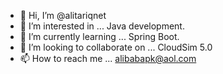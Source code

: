- 👋 Hi, I’m @alitariqnet
- 👀 I’m interested in ... Java development.
- 🌱 I’m currently learning ... Spring Boot.
- 💞️ I’m looking to collaborate on ... CloudSim 5.0
- 📫 How to reach me ... alibabapk@aol.com

<!---
alitariqnet/alitariqnet is a ✨ special ✨ repository because its `README.md` (this file) appears on your GitHub profile.
You can click the Preview link to take a look at your changes.
--->
